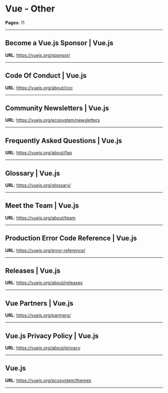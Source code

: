 # Vue - Other

**Pages**: 11

---

## Become a Vue.js Sponsor | Vue.js

**URL**: https://vuejs.org/sponsor/

---

## Code Of Conduct | Vue.js

**URL**: https://vuejs.org/about/coc

---

## Community Newsletters | Vue.js

**URL**: https://vuejs.org/ecosystem/newsletters

---

## Frequently Asked Questions | Vue.js

**URL**: https://vuejs.org/about/faq

---

## Glossary | Vue.js

**URL**: https://vuejs.org/glossary/

---

## Meet the Team | Vue.js

**URL**: https://vuejs.org/about/team

---

## Production Error Code Reference | Vue.js

**URL**: https://vuejs.org/error-reference/

---

## Releases | Vue.js

**URL**: https://vuejs.org/about/releases

---

## Vue Partners | Vue.js

**URL**: https://vuejs.org/partners/

---

## Vue.js Privacy Policy | Vue.js

**URL**: https://vuejs.org/about/privacy

---

## Vue.js

**URL**: https://vuejs.org/ecosystem/themes

---
